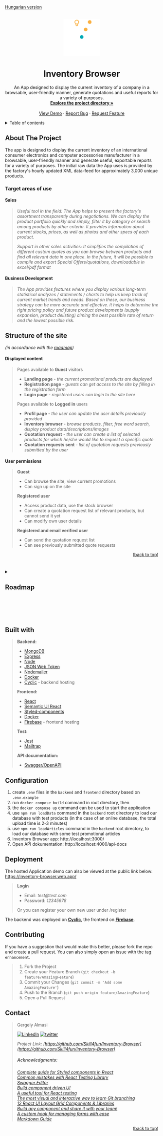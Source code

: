 [Hungarian version](/README.md)


<!-- PROJECT LOGO -->
<br />
<div align="center">
  <a href="https://github.com/Skill4fun/Inventory-Browser">
  <img src="/docs/icons/LOGO_transparent-background.png" alt="Logo" width="120" height="120">
  </a>

<div id="top"></div>
<h1 align="center">Inventory Browser</h1>

  <p align="center">
    An App designed to display the current inventory of a company in a browsable, user-friendly manner, generate quotations and useful reports for a variety of purposes.
    <br />
    <a href="https://github.com/Skill4fun/Inventory-Browser"><strong>Explore the project directory »</strong></a>
    <br />
    <br />
    <a href="#deployment">View Demo</a>
    ·
    <a href="https://github.com/Skill4fun/Inventory-Browser/issues">Report Bug</a>
    ·
    <a href="https://github.com/Skill4fun/Inventory-Browser/issues">Request Feature</a>
  </p>
</div>



<!-- TABLE OF CONTENTS -->
<details>
  <summary>Table of contents</summary>
  <ol>
    <li>
      <a href="#about-the-project">About the project</a>
      <ul>
        <li><a href="#target-areas-of-use">Target areas of use</a></li>
        <li><a href="#structure-of-the-site">Structure of the site</a></li>
        <li><a href="#displayed-content">Displayed content</a></li>
        <li><a href="#user-permissions">User permissions</a></li>
        <li><a href="#roadmap">Roadmap</a></li>
        <li><a href="#built-with">Built with</a></li>
      </ul>
    </li>
    <li><a href="#configuration">Configuration</a></li>
    <li><a href="#deployment">Deployment/Hosting</a></li>
    <li><a href="#contribution">Contribution</a></li>
    <li><a href="#contact">Contact</a></li>
    <li><a href="#acknowledgments">Acknowledgments</a></li>
  </ol>
</details>


<!-- ABOUT THE PROJECT -->
## About The Project

The app is designed to display the current inventory of an international consumer electronics and computer accessories manufacturer in a browsable, user-friendly manner and generate useful, exportable reports for a variety of purposes.
The initial raw data the App uses is provided by the factory's hourly updated XML data-feed for approximately 3,000 unique products.



### Target areas of use

#### Sales
>_Useful tool in the field:
>The App helps to present the factory's assortment transparently during negotiations. We can display the product portfolio quickly and simply, filter it by category or search among products by other criteria.
>It provides information about current stocks, prices, as well as photos and other specs of each product._
>
>_Support in other sales activities:
>It simplifies the compilation of different custom quotes as you can browse between products and find all relevant data in one place.
>In the future, it will be possible to compile and export Special Offers/quotations, downloadable in excel/pdf format_

#### Business Development
>_The App provides features where you display various long-term statistical analyzes / statements / charts to help us keep track of current market trends and needs. Based on these, our business strategy can be more accurate and effective.
>It helps to determine the right pricing policy and future product developments (supply expansion, product delisting) aiming the best possible rate of return and the lowest possible risk._


## Structure of the site
_(in accordance with the [roadmap](#roadmap))_

#### Displayed content
>Pages available to **Guest** visitors
>* **Landing page** - _the current promotional products are displayed_  
>* **Registration page** - _guests can get access to the site by filling in the registration form_  
>* **Login page** - _registered users can login to the site here_
>
>Pages available to **Logged in** users
>* **Profil page** - _the user can update the user details previously provided_  
>* **Inventory browser** - _browse products, filter, free word search, display product data/descriptions/images_  
>* **Quotation request** - _the user can create a list of selected products for which he/she would like to request a specific quote_  
>* **Quotation requests sent** - _list of quotation requests previously submitted by the user_  

#### User permissions
>**Guest**  
>* Can browse the site, view current promotions
>* Can sign up on the site  
>
>**Registered user**  
>* Access product data, use the stock browser
>* Can create a quotation request list of relevant products, but cannot send it yet
>* Can modify own user details
>
>**Registered and email verified user**   
>* Can send the quotation request list
>* Can see previously submitted quote requests
<p align="right">(<a href="#top">back to top</a>)</p>


#
<!-- ROADMAP -->
<details> 
  <summary><h2>Roadmap<h2/></summary>  

- [X] Displaying current promotions and discounted products - main page
- [X] User registration
    - [X] Email verification (automatic confirmation link sending)
- [X] User login
- [X] Admin login, unique permissions
- [X] Inventory browser
    - [X] Load and display products with details and photos
    - [X] Filter displayed products
    - [X] Search product by ID/name
- [X] Compilation of a quotation request list
    - [X] compiling and sending list of selected products
    - [ ] export compiled list in excel format
    - [ ] export compiled list in pdf/word format
    - [ ] send list by email
- [ ] Special offer maker - Admin side
    - [ ] compiling a list of selected products - with date, name, qty, price, specs, photo, available stocks
    - [ ] export compiled list in excel format
- [ ] Statistics - Admin side
    - [ ] display changes in distribution prices for a given period
    - [ ] represent changes on a chart/diagram
- [ ] Automatic scheduled database update
    - [ ] Scheduled corporate database connection via xml/csv datafeed
    - [ ] EU Customs Tariff API connection - collection of product data (product category, customs tariff number/EKAER validation)
    - [ ] EU EPREL API connection - collection of product specifications (EPREL product data sheets, QR code)
    - [X] Database update (prices, stocks, product range)
- [ ] Contact form - sending user e-mail to the admin
<p align="right">(<a href="#top">back to top</a>)</p>
</details>

#
<br/>

<!-- STACK -->
## Built with
>**Backend:**
>* [MongoDB](https://www.mongodb.com/)
>* [Express](https://expressjs.com/)
>* [Node](https://nodejs.org/)
>* [JSON Web Token](https://jwt.io/)
>* [Nodemailer](https://nodemailer.com/)
>* [Docker](https://www.docker.com/)
>* [Cyclic](https://cyclic.sh//) - backend hosting
>
>**Frontend:**  
>* [React](https://reactjs.org/)
>* [Semantic UI React](https://react.semantic-ui.com/)
>* [Styled-components](https://styled-components.com/)
>* [Docker](https://www.docker.com/)
>* [Firebase](https://firebase.google.com//) - frontend hosting
>
>**Test:**  
>* [Jest](https://jestjs.io/)
>* [Mailtrap](https://mailtrap.io/)
>
>**API documentation:**  
>* [Swagger/OpenAPI](https://swagger.io/specification/)  
>

<!-- CONFIGURATION -->
## Configuration
  
1. create `.env` files in the `backend` and `frontend` directory based on `.env.example`
2. run `docker compose build` command in root directory, then
3. the `docker compose up` command can be used to start the application
4. use `npm run loadData` command in the `backend` root directory to load our database with test products (in the case of an online database, the total upload time is 2-3 minutes)
5. use `npm run loadArticles` command in the `backend` root directory, to load our database with some test promotional articles
6. Inventory Browser app: http://localhost:3000/
7. Open API dokumentation: http://localhost:4000/api-docs

## Deployment

The hosted Application demo can also be viewed at the public link below:\
https://inventory-browser.web.app/

>**Login**
>* Email: _test@test.com_
>* Password: _12345678_
>
>Or you can register your own new user under /register

The backend was deployed on **[Cyclic](https://cyclic.sh/)**, the frontend on **[Firebase](https://firebase.google.com/)**.

<!-- CONTRIBUTING -->
## Contributing

If you have a suggestion that would make this better, please fork the repo and create a pull request. You can also simply open an issue with the tag `enhancement`.

>1. Fork the Project
>2. Create your Feature Branch (`git checkout -b feature/AmazingFeature`)
>3. Commit your Changes (`git commit -m 'Add some AmazingFeature'`)
>4. Push to the Branch (`git push origin feature/AmazingFeature`)
>5. Open a Pull Request

<!-- CONTACT -->
## Contact

>Gergely Almasi 
>
>[![LinkedIn][linkedin-shield]][linkedin-url] [![twitter][twitter-shield]][twitter-url] 
>
>_Project Link: [https://github.com/Skill4fun/Inventory-Browser](https://github.com/Skill4fun/Inventory-Browser)_  
>
>
><!-- ACKNOWLEDGMENTS -->
>##### _Acknowledgments:_
>_[Complete guide for Styled components in React](https://dev.to/elijahtrillionz/complete-guide-on-how-to-use-styled-components-in-react-360c)_  
>_[Common mistakes with React Testing Library](https://kentcdodds.com/blog/common-mistakes-with-react-testing-library)_  
>_[Swagger Editor](https://editor.swagger.io/?docExpansion=none)_  
>_[Build component driven UI](https://storybook.js.org/)_  
>_[A useful tool for React testing](https://testing-playground.com/)_  
>_[The most visual and interactive way to learn Git branching](https://learngitbranching.js.org/)_  
>_[12 React UI Layout Grid Components & Libraries](https://blog.bitsrc.io/12-react-ui-layout-grid-components-and-libraries-for-2019-16e8aa5d0b08)_  
>_[Build any component and share it with your team!](https://bit.dev/)_  
>_[A custom hook for managing forms with ease](https://react-hook-form.com/api/useform/)_  
>_[Markdown Guide](https://www.markdownguide.org/basic-syntax/#reference-style-links)_

<p align="right">(<a href="#top">back to top</a>)</p>



<!-- MARKDOWN LINKS & IMAGES -->
[contributors-shield]: https://img.shields.io/github/contributors/Skill4fun/Inventory-Browser.svg
[contributors-url]: https://github.com/Skill4fun/Inventory-Browser/graphs/contributors
[forks-shield]: https://img.shields.io/github/forks/Skill4fun/Inventory-Browser.svg
[forks-url]: https://github.com/Skill4fun/Inventory-Browser/network/members
[stars-shield]: https://img.shields.io/github/stars/Skill4fun/Inventory-Browser.svg
[stars-url]: https://github.com/Skill4fun/Inventory-Browser/stargazers
[issues-shield]: https://img.shields.io/github/issues/Skill4fun/Inventory-Browser.svg
[issues-url]: https://github.com/Skill4fun/Inventory-Browser/issues
[license-shield]: https://img.shields.io/github/license/Skill4fun/Inventory-Browser.svg
[license-url]: https://github.com/Skill4fun/Inventory-Browser/blob/master/LICENSE.txt
[linkedin-shield]: https://img.shields.io/badge/-LinkedIn-black.svg?style=logo=linkedin&colorB=0092cc
[linkedin-url]: https://linkedin.com/in/gergo-almasi
[product-screenshot]: images/screenshot.png
[twitter-shield]: https://img.shields.io/twitter/url?style=social&url=https%3A%2F%2Ftwitter.com%2F
[twitter-url]: https://twitter.com/Skill4fun_
